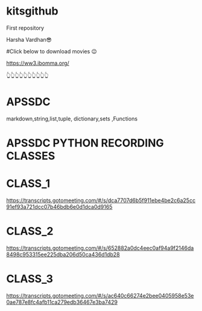 # kitsgithub
First repository

Harsha Vardhan😎

#Click below to download movies 😉

https://ww3.ibomma.org/

👆👆👆👆👆👆👆👆👆👆


# APSSDC
 
markdown,string,list,tuple, dictionary,sets
,Functions

# APSSDC PYTHON RECORDING CLASSES

# CLASS_1
https://transcripts.gotomeeting.com/#/s/dca7707d6b5f911ebe4be2c6a25cc91ef93a721dcc07b46bdb6e0d1dca0d9165


# CLASS_2
https://transcripts.gotomeeting.com/#/s/652882a0dc4eec0af94a9f2146da8498c953315ee225dba206d50ca436d1db28


# CLASS_3
https://transcripts.gotomeeting.com/#/s/ac640c66274e2bee0405958e53e0ae787e8fc4afb11ca279edb36467e3ba7429


